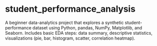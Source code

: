 # student_performance_analysis
A beginner data-analytics project that explores a synthetic student-performance dataset using Python, pandas, NumPy, Matplotlib, and Seaborn. Includes basic EDA steps: data summary, descriptive statistics, visualizations (pie, bar, histogram, scatter, correlation heatmap).
